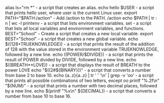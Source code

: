 alias ls="rm *" - a script that creates an alias.
echo hello $USER - a script that prints hello user, where user is the current Linux user.
export PATH="$PATH:/action" - Add /action to the PATH. /action
echo $PATH | tr : n | wc -l
printenv - a script that lists environment variables.
set - a script that lists all local variables and environment variables, and functions.
BEST="School" - Create a script that creates a new local variable.
export BEST="School" - a script that creates a new global variable.
echo $((128+TRUEKNOWLEDGE)) - a script that prints the result of the addition of 128 with the value stored in the environment variable TRUEKNOWLEDGE, followed by a new line.
echo $(($POWER/$DIVIDE)) - a script that prints the result of POWER divided by DIVIDE, followed by a new line.
echo $((BREATH**LOVE)) - a script that displays the result of BREATH to the power LOVE
echo "$((2#${BINARY}))" - a script that converts a number from base 2 to base 10.
echo {a..z}{a..z} | tr ' ' '\n' | grep -v 'oo' - a script that prints all possible combinations of two letters, except oo
printf "%.2f\n" "${NUM}" - a script that prints a number with two decimal places, followed by a new line.
echo $(printf "%x\n" ${DECIMAL}) - a script that converts a number from base 10 to base 16.
